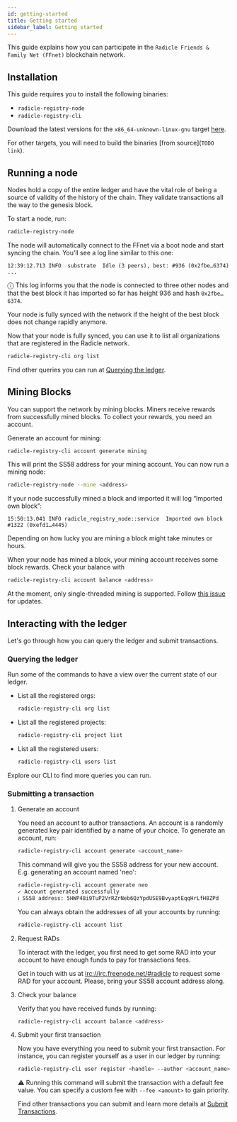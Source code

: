 ```yaml
---
id: getting-started
title: Getting started
sidebar_label: Getting started
---
```


This guide explains how you can participate in the `Radicle Friends & Family Net
(FFnet)` blockchain network.


## Installation

This guide requires you to install the following binaries:

* `radicle-registry-node`
* `radicle-registry-cli`

Download the latest versions for the `x86_64-unknown-linux-gnu` target [here](https://github.com/radicle-dev/radicle-registry/releases/latest).

For other targets, you will need to build the binaries [from source](`TODO link`).

## Running a node

Nodes hold a copy of the entire ledger and have the vital role of being a source of
validity of the history of the chain. They validate transactions all the way to the
genesis block.

To start a node, run:

``` bash
radicle-registry-node
```

The node will automatically connect to the FFnet via a boot node and
start syncing the chain. You’ll see a log line similar to this one:

```
12:39:12.713 INFO  substrate  Idle (3 peers), best: #936 (0x2fbe…6374) ...
```

ⓘ This log informs you that the node is connected to three other nodes
and that the best block it has imported so far has height 936 and hash `0x2fbe…6374`.

Your node is fully synced with the network if the height of the best block does
not change rapidly anymore.

Now that your node is fully synced, you can use it to list all organizations that
are registered in the Radicle network.

```bash
radicle-registry-cli org list
```

Find other queries you can run at [Querying the ledger](#querying-the-ledger).


## Mining Blocks

You can support the network by mining blocks. Miners receive rewards from
successfully mined blocks. To collect your rewards, you need an account.

Generate an account for mining:

```bash
radicle-registry-cli account generate mining
```

This will print the SS58 address for your mining account.
You can now run a mining node:

```bash
radicle-registry-node --mine <address>
```

If your node successfully mined a block and imported it will log “Imported own
block”:
```
15:50:13.041 INFO radicle_registry_node::service  Imported own block #1322 (0xefd1…4445)
```
Depending on how lucky you are mining a block might take minutes or hours.

When your node has mined a block, your mining account receives some block
rewards. Check your balance with

```bash
radicle-registry-cli account balance <address>
```

At the moment, only single-threaded mining is supported. Follow [this
issue](https://github.com/radicle-dev/radicle-registry/issues/298) for updates.


## Interacting with the ledger

Let's go through how you can query the ledger and submit transactions.

### Querying the ledger

Run some of the commands to have a view over the current state of our ledger.

- List all the registered orgs:
    ```bash
    radicle-registry-cli org list
    ```

- List all the registered projects:
    ```bash
    radicle-registry-cli project list
    ```

- List all the registered users:
    ```bash
    radicle-registry-cli users list
    ```

Explore our CLI to find more queries you can run.

### Submitting a transaction


1. Generate an account

    You need an account to author transactions.
    An account is a randomly generated key pair identified by a name of your choice.
    To generate an account, run:

    ```bash
    radicle-registry-cli account generate <account_name>
    ```

    This command will give you the SS58 address for your new account.
    E.g. generating an account named 'neo':

    ```bash
    radicle-registry-cli account generate neo
    ✓ Account generated successfully
    ℹ SS58 address: 5HWP48i9TuP2VrRZrNeb6QzYpdUSE9BvyaptEqqHrLfH8ZPd
    ```

    You can always obtain the addresses of all your accounts by running:

    ``` bash
    radicle-registry-cli account list
    ```

2. Request RADs

    To interact with the ledger, you first need to get some RAD into your account to have enough
    funds to pay for transactions fees.

    Get in touch with us at <a href="https://webchat.freenode.net/#radicle" target="_blank">irc://irc.freenode.net/#radicle</a>
    to request some RAD for your account. Please, bring your SS58 account address along.

3. Check your balance

    Verify that you have received funds by running:

    ``` bash
    radicle-registry-cli account balance <address>
    ```

4. Submit your first transaction

    Now you have everything you need to submit your first transaction.
    For instance, you can register yourself as a user in our ledger by running:

    ``` bash
    radicle-registry-cli user register <handle> --author <account_name>
    ```

    ⚠ Running this command will submit the transaction with a default fee value.
    You can specify a custom fee with `--fee <amount>` to gain priority.

    Find other transactions you can submit and learn more details at [Submit Transactions](submit-transactions).
